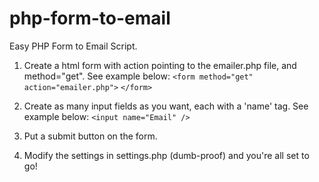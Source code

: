 php-form-to-email
=================

Easy PHP Form to Email Script.

1. Create a html form with action pointing to the emailer.php file, and method="get". See example below:
`<form method="get" action="emailer.php">`
`</form>`

2. Create as many input fields as you want, each with a 'name' tag. See example below:
`<input name="Email" />`


3. Put a submit button on the form.

4. Modify the settings in settings.php (dumb-proof) and you're all set to go!